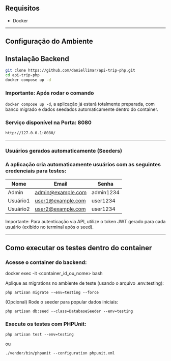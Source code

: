 ## Requisitos

- Docker

---

## Configuração do Ambiente

## Instalação Backend

```bash
git clone https://github.com/daniellimar/api-trip-php.git
cd api-trip-php
docker compose up -d
```

### Importante: Após rodar o comando
```docker compose up -d```, a aplicação já estará totalmente preparada, com banco migrado e dados seedados automaticamente dentro do container.

### Serviço disponível na Porta: 8080

```bash
http://127.0.0.1:8080/
```

---

### Usuários gerados automaticamente (Seeders)

### A aplicação cria automaticamente usuários com as seguintes credenciais para testes:

| Nome     | Email             | Senha     |
|----------|-------------------|-----------|
| Admin    | admin@example.com | admin1234 |
| Usuário1 | user1@example.com | user1234  |
| Usuário2 | user2@example.com | user1234  |

Importante:
Para autenticação via API, utilize o token JWT gerado para cada usuário (exibido no terminal após o seed).

---

## Como executar os testes dentro do container

### Acesse o container do backend:

docker exec -it <container_id_ou_nome> bash

Aplique as migrations no ambiente de teste (usando o arquivo .env.testing):

``php artisan migrate --env=testing --force``

(Opcional) Rode o seeder para popular dados iniciais:

``php artisan db:seed --class=DatabaseSeeder --env=testing``

### Execute os testes com PHPUnit:

``php artisan test --env=testing``

ou

``./vendor/bin/phpunit --configuration phpunit.xml``

